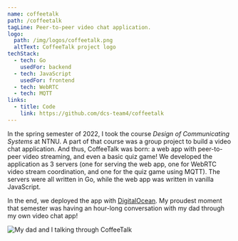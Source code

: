 ```yaml
---
name: coffeetalk
path: /coffeetalk
tagLine: Peer-to-peer video chat application.
logo:
  path: /img/logos/coffeetalk.png
  altText: CoffeeTalk project logo
techStack:
  - tech: Go
    usedFor: backend
  - tech: JavaScript
    usedFor: frontend
  - tech: WebRTC
  - tech: MQTT
links:
  - title: Code
    link: https://github.com/dcs-team4/coffeetalk
---
```


In the spring semester of 2022, I took the course _Design of Communicating Systems_ at NTNU. A part
of that course was a group project to build a video chat application. And thus, CoffeeTalk was born:
a web app with peer-to-peer video streaming, and even a basic quiz game! We developed the
application as 3 servers (one for serving the web app, one for WebRTC video stream coordination, and
one for the quiz game using MQTT). The servers were all written in Go, while the web app was written
in vanilla JavaScript.

In the end, we deployed the app with [DigitalOcean](https://www.digitalocean.com/). My proudest
moment that semester was having an hour-long conversation with my dad through my own video chat app!

![My dad and I talking through CoffeeTalk](/img/screenshots/coffeetalk.png)
